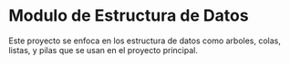 # Modulo de Estructura de Datos

Este proyecto se enfoca en los estructura de datos como arboles, colas, listas, y pilas que se usan en el proyecto principal.
